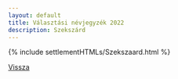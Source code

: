 ```yaml
---
layout: default
title: Választási névjegyzék 2022
description: Szekszárd
---
```


{% include settlementHTMLs/Szekszaard.html %}

[Vissza](./)
